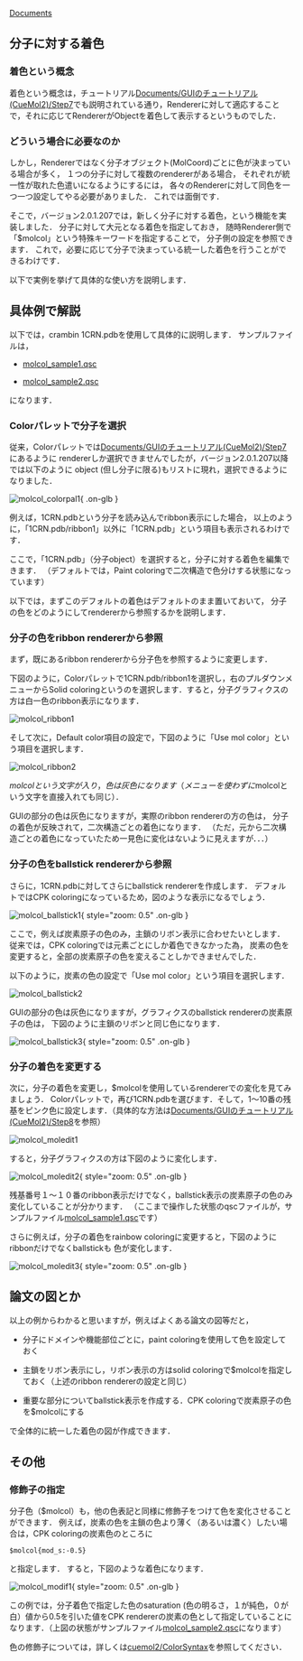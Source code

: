 [Documents](../Documents)

## 分子に対する着色
### 着色という概念
着色という概念は，チュートリアル[Documents/GUIのチュートリアル(CueMol2)/Step7](../Documents/GUIのチュートリアル(CueMol2)/Step7)でも説明されている通り，Rendererに対して適応することで，それに応じてRendererがObjectを着色して表示するというものでした．

### どういう場合に必要なのか
しかし，Rendererではなく分子オブジェクト(MolCoord)ごとに色が決まっている場合が多く，
１つの分子に対して複数のrendererがある場合，
それぞれが統一性が取れた色遣いになるようにするには，
各々のRendererに対して同色を一つ一つ設定してやる必要がありました．
これでは面倒です．

そこで，バージョン2.0.1.207では，新しく分子に対する着色，という機能を実装しました．
分子に対して大元となる着色を指定しておき，
随時Renderer側で「$molcol」という特殊キーワードを指定することで，
分子側の設定を参照できます．
これで，必要に応じて分子で決まっている統一した着色を行うことができるわけです．

以下で実例を挙げて具体的な使い方を説明します．

## 具体例で解説
以下では，crambin 1CRN.pdbを使用して具体的に説明します．
サンプルファイルは，

-  [molcol_sample1.qsc](http://downloads.sourceforge.net/project/cuemol/sample-files/2.0.1.207/molcol_sample1.qsc)

-  [molcol_sample2.qsc](http://downloads.sourceforge.net/project/cuemol/sample-files/2.0.1.207/molcol_sample2.qsc)

になります．
### Colorパレットで分子を選択
従来，Colorパレットでは[Documents/GUIのチュートリアル(CueMol2)/Step7](../Documents/GUIのチュートリアル(CueMol2)/Step7)にあるように
rendererしか選択できませんでしたが，バージョン2.0.1.207以降では以下のように
object (但し分子に限る)もリストに現れ，選択できるようになりました．

![molcol_colorpal1](../assets/images/cuemol2/MolColor/molcol_colorpal1.png){ .on-glb }

例えば，1CRN.pdbという分子を読み込んでribbon表示にした場合，
以上のように，「1CRN.pdb/ribbon1」以外に「1CRN.pdb」という項目も表示されるわけです．

ここで，「1CRN.pdb」（分子object）を選択すると，分子に対する着色を編集できます．
（デフォルトでは，Paint coloringで二次構造で色分けする状態になっています）

以下では，まずこのデフォルトの着色はデフォルトのまま置いておいて，
分子の色をどのようにしてrendererから参照するかを説明します．

### 分子の色をribbon rendererから参照

まず，既にあるribbon rendererから分子色を参照するように変更します．

下図のように，Colorパレットで1CRN.pdb/ribbon1を選択し，右のプルダウンメニューからSolid coloringというのを選択します．すると，分子グラフィクスの方は白一色のribbon表示になります．

![molcol_ribbon1](../assets/images/cuemol2/MolColor/molcol_ribbon1.png)

そして次に，Default color項目の設定で，下図のように「Use mol color」という項目を選択します．

![molcol_ribbon2](../assets/images/cuemol2/MolColor/molcol_ribbon2.png)

$molcolという文字が入り，色は灰色になります（メニューを使わずに$molcolという文字を直接入れても同じ）．

GUIの部分の色は灰色になりますが，実際のribbon rendererの方の色は，
分子の着色が反映されて，二次構造ごとの着色になります．
（ただ，元から二次構造ごとの着色になっていたため一見色に変化はないように見えますが．．．）

### 分子の色をballstick rendererから参照
さらに，1CRN.pdbに対してさらにballstick rendererを作成します．
デフォルトではCPK coloringになっているため，図のような表示になるでしょう．

![molcol_ballstick1](../assets/images/cuemol2/MolColor/molcol_ballstick1.png){ style="zoom: 0.5" .on-glb }


ここで，例えば炭素原子の色のみ，主鎖のリボン表示に合わせたいとします．
従来では，CPK coloringでは元素ごとにしか着色できなかった為，
炭素の色を変更すると，全部の炭素原子の色を変えることしかできませんでした．

以下のように，炭素の色の設定で「Use mol color」という項目を選択します．

![molcol_ballstick2](../assets/images/cuemol2/MolColor/molcol_ballstick2.png)


GUIの部分の色は灰色になりますが，グラフィクスのballstick rendererの炭素原子の色は，
下図のように主鎖のリボンと同じ色になります．

![molcol_ballstick3](../assets/images/cuemol2/MolColor/molcol_ballstick3.png){ style="zoom: 0.5" .on-glb }



### 分子の着色を変更する
次に，分子の着色を変更し，$molcolを使用しているrendererでの変化を見てみましょう．
Colorパレットで，再び1CRN.pdbを選びます．そして，1〜10番の残基をピンク色に設定します．（具体的な方法は[Documents/GUIのチュートリアル(CueMol2)/Step8](../Documents/GUIのチュートリアル(CueMol2)/Step8)を参照）

![molcol_moledit1](../assets/images/cuemol2/MolColor/molcol_moledit1.png)

すると，分子グラフィクスの方は下図のように変化します．

![molcol_moledit2](../assets/images/cuemol2/MolColor/molcol_moledit2.png){ style="zoom: 0.5" .on-glb }

残基番号１〜１０番のribbon表示だけでなく，ballstick表示の炭素原子の色のみ変化していることが分かります．
（ここまで操作した状態のqscファイルが，サンプルファイル[molcol_sample1.qsc](http://downloads.sourceforge.net/project/cuemol/sample-files/2.0.1.207/molcol_sample1.qsc)です）

さらに例えば，分子の着色をrainbow coloringに変更すると，下図のようにribbonだけでなくballstickも
色が変化します．

![molcol_moledit3](../assets/images/cuemol2/MolColor/molcol_moledit3.png){ style="zoom: 0.5" .on-glb }



## 論文の図とか
以上の例からわかると思いますが，例えばよくある論文の図等だと，

-  分子にドメインや機能部位ごとに，paint coloringを使用して色を設定しておく

-  主鎖をリボン表示にし，リボン表示の方はsolid coloringで$molcolを指定しておく（上述のribbon rendererの設定と同じ）

-  重要な部分についてballstick表示を作成する．CPK coloringで炭素原子の色を$molcolにする

で全体的に統一した着色の図が作成できます．

## その他
### 修飾子の指定
分子色（$molcol）も，他の色表記と同様に修飾子をつけて色を変化させることができます．
例えば，炭素の色を主鎖の色より薄く（あるいは濃く）したい場合は，CPK coloringの炭素色のところに
```
$molcol{mod_s:-0.5}
```
と指定します．
すると，下図のような着色になります．

![molcol_modif1](../assets/images/cuemol2/MolColor/molcol_modif1.png){ style="zoom: 0.5" .on-glb }

この例では，分子着色で指定した色のsaturation (色の明るさ，１が純色，０が白）値から0.5を引いた値をCPK rendererの炭素の色として指定していることになります．（上図の状態がサンプルファイル[molcol_sample2.qsc](http://downloads.sourceforge.net/project/cuemol/sample-files/2.0.1.207/molcol_sample2.qsc)になります）

色の修飾子については，詳しくは[cuemol2/ColorSyntax](../cuemol2/ColorSyntax)を参照してください．
